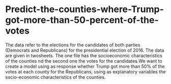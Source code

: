 # Predict-the-counties-where-Trump-got-more-than-50-percent-of-the-votes

The data refer to the elections for the candidates of both parties (Democrats and Republicans) for the presidential election of 2016. The data are given in twosheets. The one file has the socioeconomic characteristics of the counties nd the second one the votes for the candidates.We want to create a model using as response whether Trump got more than 50% of the votes at each county for the Republicans, using as explanatory variables the socio-economic characteristics of the counties.
